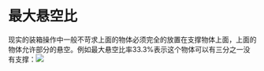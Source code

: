 # 最大悬空比

现实的装箱操作中一般不苛求上面的物体必须完全的放置在支撑物体上面，上面的物体允许部分的悬空。例如最大悬空比率33.3%表示这个物体可以有三分之一没有支撑：![](/.gitbook/assets/图片8a.png)

